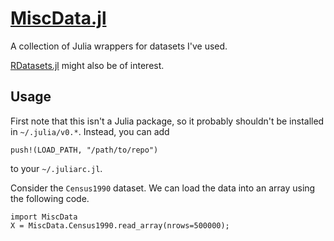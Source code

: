 # [MiscData.jl](https://github.com/jamesfolberth/MiscData.jl)

A collection of Julia wrappers for datasets I've used.

[RDatasets.jl](https://github.com/johnmyleswhite/RDatasets.jl) might also be of interest.

## Usage
First note that this isn't a Julia package, so it probably shouldn't be installed in `~/.julia/v0.*`.  Instead, you can add
```
push!(LOAD_PATH, "/path/to/repo")
```
to your `~/.juliarc.jl`.

Consider the `Census1990` dataset.  We can load the data into an array using the following code.
```
import MiscData
X = MiscData.Census1990.read_array(nrows=500000);
```
